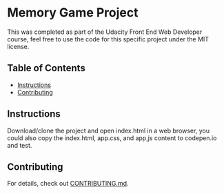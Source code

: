 # Memory Game Project

This was completed as part of the Udacity Front End Web Developer course, feel free to use the code for this specific project under the MIT license.

## Table of Contents

* [Instructions](#instructions)
* [Contributing](#contributing)

## Instructions
Download/clone the project and open index.html in a web browser, you could also copy the index.html, app.css, and app,js content to codepen.io and test.

## Contributing

For details, check out [CONTRIBUTING.md](CONTRIBUTING.md).
